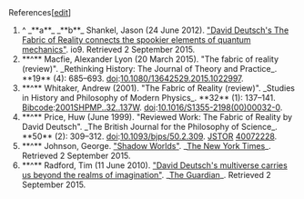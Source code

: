 ##
References[[edit](/w/index.php?title=The\_Fabric\_of\_Reality&action=edit&section=6
"Edit section: References")]

 1. ^ \_\*\*a\*\*\_ \_\*\*b\*\*\_ Shankel, Jason (24 June 2012). ["David Deutsch's The Fabric of Reality connects the spookier elements of quantum mechanics"](http://io9.com/5920830/david-deutschs-the-fabric-of-reality-connects-the-spookier-elements-of-quantum-mechanics?commerce\_insets\_disclosure=off). io9. Retrieved 2 September 2015.
 2. \*\*^\*\* Macfie, Alexander Lyon (20 March 2015). "The fabric of reality (review)". \_Rethinking History: The Journal of Theory and Practice\_. \*\*19\*\* (4): 685–693. [doi](/wiki/Doi\_\(identifier\) "Doi \(identifier\)"):[10.1080/13642529.2015.1022997](https://doi.org/10.1080%2F13642529.2015.1022997).
 3. \*\*^\*\* Whitaker, Andrew (2001). "The Fabric of Reality (review)". \_Studies in History and Philosophy of Modern Physics\_. \*\*32\*\* (1): 137–141. [Bibcode](/wiki/Bibcode\_\(identifier\) "Bibcode \(identifier\)"):[2001SHPMP..32..137W](https://ui.adsabs.harvard.edu/abs/2001SHPMP..32..137W). [doi](/wiki/Doi\_\(identifier\) "Doi \(identifier\)"):[10.1016/S1355-2198(00)00032-0](https://doi.org/10.1016%2FS1355-2198%2800%2900032-0).
 4. \*\*^\*\* Price, Huw (June 1999). "Reviewed Work: The Fabric of Reality by David Deutsch". \_The British Journal for the Philosophy of Science\_. \*\*50\*\* (2): 309–312. [doi](/wiki/Doi\_\(identifier\) "Doi \(identifier\)"):[10.1093/bjps/50.2.309](https://doi.org/10.1093%2Fbjps%2F50.2.309). [JSTOR](/wiki/JSTOR\_\(identifier\) "JSTOR \(identifier\)") [40072228](https://www.jstor.org/stable/40072228).
 5. \*\*^\*\* Johnson, George. ["Shadow Worlds"](https://www.nytimes.com/books/97/10/05/reviews/971005.05johnstt.html). \_[The New York Times](/wiki/The\_New\_York\_Times "The New York Times")\_. Retrieved 2 September 2015.
 6. \*\*^\*\* Radford, Tim (11 June 2010). ["David Deutsch's multiverse carries us beyond the realms of imagination"](https://www.theguardian.com/science/2010/jun/10/david-deutsch-multiverse-fabric-reality). \_[The Guardian](/wiki/The\_Guardian "The Guardian")\_. Retrieved 2 September 2015.


